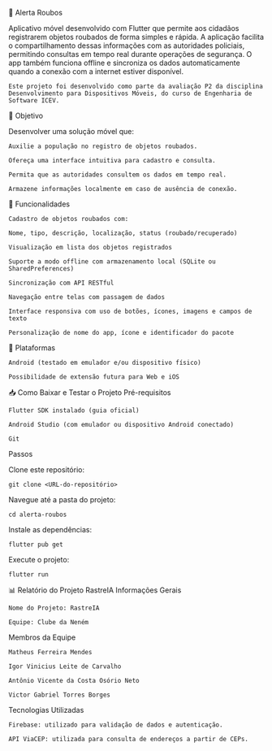 📱 Alerta Roubos

Aplicativo móvel desenvolvido com Flutter que permite aos cidadãos registrarem objetos roubados de forma simples e rápida. A aplicação facilita o compartilhamento dessas informações com as autoridades policiais, permitindo consultas em tempo real durante operações de segurança. O app também funciona offline e sincroniza os dados automaticamente quando a conexão com a internet estiver disponível.

    Este projeto foi desenvolvido como parte da avaliação P2 da disciplina Desenvolvimento para Dispositivos Móveis, do curso de Engenharia de Software ICEV.

🎯 Objetivo

Desenvolver uma solução móvel que:

    Auxilie a população no registro de objetos roubados.

    Ofereça uma interface intuitiva para cadastro e consulta.

    Permita que as autoridades consultem os dados em tempo real.

    Armazene informações localmente em caso de ausência de conexão.

🚀 Funcionalidades

    Cadastro de objetos roubados com:

    Nome, tipo, descrição, localização, status (roubado/recuperado)

    Visualização em lista dos objetos registrados

    Suporte a modo offline com armazenamento local (SQLite ou SharedPreferences)

    Sincronização com API RESTful

    Navegação entre telas com passagem de dados

    Interface responsiva com uso de botões, ícones, imagens e campos de texto

    Personalização de nome do app, ícone e identificador do pacote

📱 Plataformas

    Android (testado em emulador e/ou dispositivo físico)

    Possibilidade de extensão futura para Web e iOS

📥 Como Baixar e Testar o Projeto
Pré-requisitos

    Flutter SDK instalado (guia oficial)

    Android Studio (com emulador ou dispositivo Android conectado)

    Git

Passos

Clone este repositório:

    git clone <URL-do-repositório>

Navegue até a pasta do projeto:

    cd alerta-roubos

Instale as dependências:

    flutter pub get

 Execute o projeto:
 
    flutter run

📊 Relatório do Projeto RastreIA
Informações Gerais

    Nome do Projeto: RastreIA

    Equipe: Clube da Neném

Membros da Equipe

    Matheus Ferreira Mendes

    Igor Vinicius Leite de Carvalho

    Antônio Vicente da Costa Osório Neto

    Victor Gabriel Torres Borges

Tecnologias Utilizadas

    Firebase: utilizado para validação de dados e autenticação.

    API ViaCEP: utilizada para consulta de endereços a partir de CEPs.
